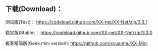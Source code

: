 
## 下载(Download)：
测试版(Test)：
https://codeload.github.com/XX-net/XX-Net/zip/3.3.1

稳定版(Stable)：
https://codeload.github.com/XX-net/XX-Net/zip/3.3.0

极客精简版(Geek mini version):
https://github.com/xyuanmu/XX-Mini
